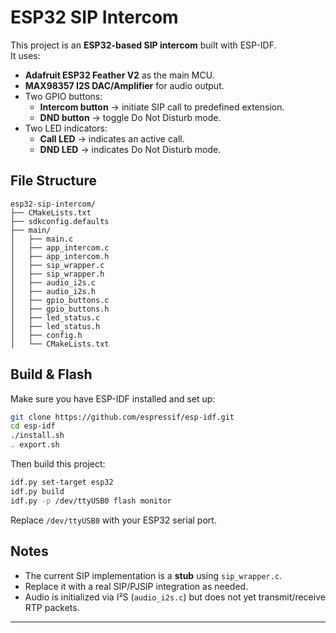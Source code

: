 # ESP32 SIP Intercom

This project is an **ESP32-based SIP intercom** built with ESP-IDF.  
It uses:
- **Adafruit ESP32 Feather V2** as the main MCU.
- **MAX98357 I2S DAC/Amplifier** for audio output.
- Two GPIO buttons:
  - **Intercom button** → initiate SIP call to predefined extension.
  - **DND button** → toggle Do Not Disturb mode.
- Two LED indicators:
  - **Call LED** → indicates an active call.
  - **DND LED** → indicates Do Not Disturb mode.

## File Structure
```
esp32-sip-intercom/
├── CMakeLists.txt
├── sdkconfig.defaults
├── main/
│   ├── main.c
│   ├── app_intercom.c
│   ├── app_intercom.h
│   ├── sip_wrapper.c
│   ├── sip_wrapper.h
│   ├── audio_i2s.c
│   ├── audio_i2s.h
│   ├── gpio_buttons.c
│   ├── gpio_buttons.h
│   ├── led_status.c
│   ├── led_status.h
│   ├── config.h
│   └── CMakeLists.txt
```

## Build & Flash
Make sure you have ESP-IDF installed and set up:

```bash
git clone https://github.com/espressif/esp-idf.git
cd esp-idf
./install.sh
. export.sh
```

Then build this project:

```bash
idf.py set-target esp32
idf.py build
idf.py -p /dev/ttyUSB0 flash monitor
```

Replace `/dev/ttyUSB0` with your ESP32 serial port.

## Notes
- The current SIP implementation is a **stub** using `sip_wrapper.c`.  
- Replace it with a real SIP/PJSIP integration as needed.  
- Audio is initialized via I²S (`audio_i2s.c`) but does not yet transmit/receive RTP packets.

---
